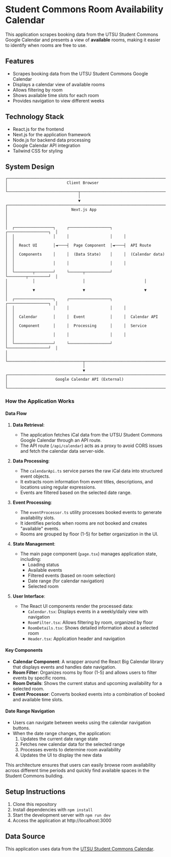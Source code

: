 # Student Commons Room Availability Calendar

This application scrapes booking data from the UTSU Student Commons Google Calendar and presents a view of **available** rooms, making it easier to identify when rooms are free to use.

## Features
- Scrapes booking data from the UTSU Student Commons Google Calendar
- Displays a calendar view of available rooms
- Allows filtering by room
- Shows available time slots for each room
- Provides navigation to view different weeks

## Technology Stack
- React.js for the frontend
- Next.js for the application framework
- Node.js for backend data processing
- Google Calendar API integration
- Tailwind CSS for styling

## System Design

```
┌─────────────────────────────────────────────────────────────────────────┐
│                          Client Browser                                  │
└───────────────────────────────┬─────────────────────────────────────────┘
                                │
                                ▼
┌─────────────────────────────────────────────────────────────────────────┐
│                            Next.js App                                   │
│                                                                         │
│  ┌─────────────────┐     ┌──────────────────┐     ┌──────────────────┐  │
│  │                 │     │                  │     │                  │  │
│  │  React UI       │◄────┤  Page Component  │◄────┤  API Route       │  │
│  │  Components     │     │  (Data State)    │     │  (Calendar data) │  │
│  │                 │     │                  │     │                  │  │
│  └────────┬────────┘     └──────┬───────────┘     └────────┬─────────┘  │
│           │                     │                          │            │
│           ▼                     ▼                          ▼            │
│  ┌─────────────────┐     ┌──────────────────┐     ┌──────────────────┐  │
│  │                 │     │                  │     │                  │  │
│  │  Calendar       │     │  Event           │     │  Calendar API    │  │
│  │  Component      │     │  Processing      │     │  Service         │  │
│  │                 │     │                  │     │                  │  │
│  └─────────────────┘     └──────────────────┘     └──────────────────┘  │
│                                                                         │
└─────────────────────────────────┬─────────────────────────────────────┘
                                  │
                                  ▼
┌─────────────────────────────────────────────────────────────────────────┐
│                     Google Calendar API (External)                       │
└─────────────────────────────────────────────────────────────────────────┘
```

### How the Application Works

#### Data Flow

1. **Data Retrieval**:
   - The application fetches iCal data from the UTSU Student Commons Google Calendar through an API route.
   - The API route (`/api/calendar`) acts as a proxy to avoid CORS issues and fetch the calendar data server-side.

2. **Data Processing**:
   - The `calendarApi.ts` service parses the raw iCal data into structured event objects.
   - It extracts room information from event titles, descriptions, and locations using regular expressions.
   - Events are filtered based on the selected date range.

3. **Event Processing**:
   - The `eventProcessor.ts` utility processes booked events to generate availability slots.
   - It identifies periods when rooms are not booked and creates "available" events.
   - Rooms are grouped by floor (1-5) for better organization in the UI.

4. **State Management**:
   - The main page component (`page.tsx`) manages application state, including:
     - Loading status
     - Available events
     - Filtered events (based on room selection)
     - Date range (for calendar navigation)
     - Selected room

5. **User Interface**:
   - The React UI components render the processed data:
     - `Calendar.tsx`: Displays events in a weekly/daily view with navigation
     - `RoomFilter.tsx`: Allows filtering by room, organized by floor
     - `RoomDetails.tsx`: Shows detailed information about a selected room
     - `Header.tsx`: Application header and navigation

#### Key Components

- **Calendar Component**: A wrapper around the React Big Calendar library that displays events and handles date navigation.
- **Room Filter**: Organizes rooms by floor (1-5) and allows users to filter events by specific rooms.
- **Room Details**: Shows the current status and upcoming availability for a selected room.
- **Event Processor**: Converts booked events into a combination of booked and available time slots.

#### Date Range Navigation

- Users can navigate between weeks using the calendar navigation buttons.
- When the date range changes, the application:
  1. Updates the current date range state
  2. Fetches new calendar data for the selected range
  3. Processes events to determine room availability
  4. Updates the UI to display the new data

This architecture ensures that users can easily browse room availability across different time periods and quickly find available spaces in the Student Commons building.

## Setup Instructions
1. Clone this repository
2. Install dependencies with `npm install`
3. Start the development server with `npm run dev`
4. Access the application at http://localhost:3000

## Data Source
This application uses data from the [UTSU Student Commons Calendar](https://calendar.google.com/calendar/u/0/embed?src=utsu.ca_rnd3a7qonjovajo4obnomj5iq0@group.calendar.google.com&ctz=America/Toronto). 